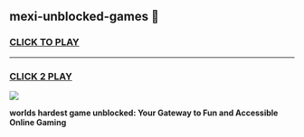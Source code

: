 
## mexi-unblocked-games 👋
<h3>
<a href="https://premium.freeplayer.one?title=mexi-unblocked-games&ref=14F">CLICK TO PLAY</a></h3>
<hr>

<h3>
<a href="https://premium.freeplayer.one?title=mexi-unblocked-games&ref=14F">CLICK 2 PLAY</a>
  
</h3>

<a href="https://premium.freeplayer.one?title=mexi-unblocked-games&ref=12F/"><img src="https://clearcache.store/games.png"></a>


**worlds hardest game unblocked: Your Gateway to Fun and Accessible Online Gaming**
